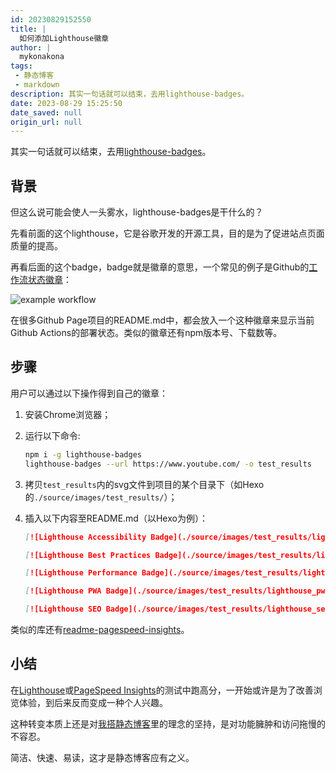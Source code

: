 ```yaml
---
id: 20230829152550
title: |
  如何添加Lighthouse徽章
author: |
  mykonakona
tags:
 - 静态博客
 - markdown
description: 其实一句话就可以结束，去用lighthouse-badges。
date: 2023-08-29 15:25:50
date_saved: null
origin_url: null
---
```


其实一句话就可以结束，去用[lighthouse-badges][1]。

<!-- more -->

## 背景

但这么说可能会使人一头雾水，lighthouse-badges是干什么的？

先看前面的这个lighthouse，它是谷歌开发的开源工具，目的是为了促进站点页面质量的提高。

再看后面的这个badge，badge就是徽章的意思，一个常见的例子是Github的[工作流状态徽章][2]：

![example workflow](https://github.com/mykonakona/mykonakona.github.io/actions/workflows/github-actions.yml/badge.svg)

在很多Github Page项目的README.md中，都会放入一个这种徽章来显示当前Github Actions的部署状态。类似的徽章还有npm版本号、下载数等。

## 步骤

用户可以通过以下操作得到自己的徽章：

1. 安装Chrome浏览器；
2. 运行以下命令:

   ```bash
   npm i -g lighthouse-badges
   lighthouse-badges --url https://www.youtube.com/ -o test_results
   ```

3. 拷贝`test_results`内的svg文件到项目的某个目录下（如Hexo的`./source/images/test_results/`）；
4. 插入以下内容至README.md（以Hexo为例）：

   ```markdown
   [![Lighthouse Accessibility Badge](./source/images/test_results/lighthouse_accessibility.svg)](https://github.com/emazzotta/   lighthouse-badges)
   
   [![Lighthouse Best Practices Badge](./source/images/test_results/lighthouse_best-practices.svg)](https://github.com/   emazzotta/lighthouse-badges)
   
   [![Lighthouse Performance Badge](./source/images/test_results/lighthouse_performance.svg)](https://github.com/emazzotta/   lighthouse-badges)
   
   [![Lighthouse PWA Badge](./source/images/test_results/lighthouse_pwa.svg)](https://github.com/emazzotta/lighthouse-badges)
   
   [![Lighthouse SEO Badge](./source/images/test_results/lighthouse_seo.svg)](https://github.com/emazzotta/lighthouse-badges)
   ```

类似的库还有[readme-pagespeed-insights][3]。

## 小结

在[Lighthouse][4]或[PageSpeed Insights][5]的测试中跑高分，一开始或许是为了改善浏览体验，到后来反而变成一种个人兴趣。

这种转变本质上还是对[我搭静态博客][6]里的理念的坚持，是对功能臃肿和访问拖慢的不容忍。

简洁、快速、易读，这才是静态博客应有之义。

[1]: https://github.com/emazzotta/lighthouse-badges
[2]: https://docs.github.com/en/actions/monitoring-and-troubleshooting-workflows/adding-a-workflow-status-badge
[3]: https://github.com/ankurparihar/readme-pagespeed-insights
[4]: https://developer.chrome.com/docs/lighthouse/overview/
[5]: https://pagespeed.web.dev
[6]: https://mykonakona.github.io/posts/2020-05-27
